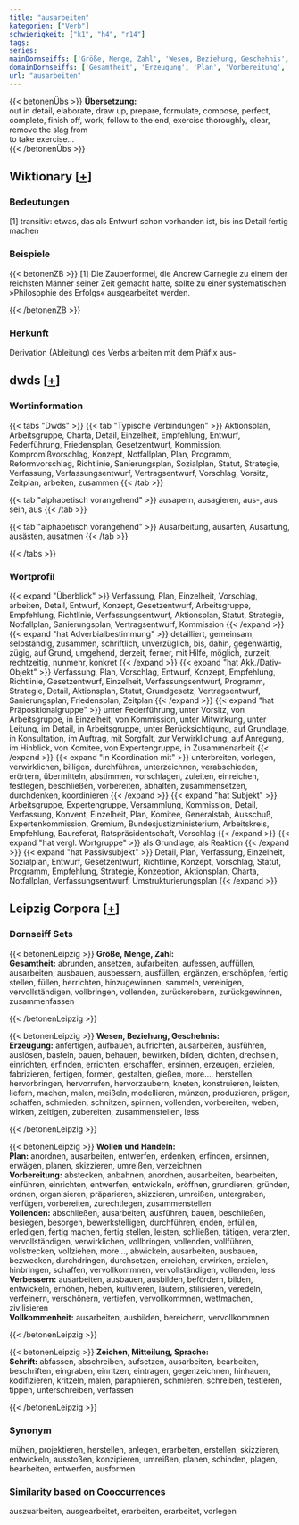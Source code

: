 ```yaml
---
title: "ausarbeiten"
kategorien: ["Verb"]
schwierigkeit: ["k1", "h4", "r14"]
tags:
series:
mainDornseiffs: ['Größe, Menge, Zahl', 'Wesen, Beziehung, Geschehnis', 'Wollen und Handeln', 'Zeichen, Mitteilung, Sprache']
domainDornseiffs: ['Gesamtheit', 'Erzeugung', 'Plan', 'Vorbereitung', 'Vollenden', 'Verbessern', 'Vollkommenheit', 'Schrift']
url: "ausarbeiten"
---
```


{{< betonenÜbs >}}
**Übersetzung:**  
out in detail, elaborate, draw up, prepare, formulate, compose, perfect, complete, finish off, work, follow to the end, exercise thoroughly, clear, remove the slag  from  
to take exercise...  
{{< /betonenÜbs >}}

## Wiktionary [[+](https://de.wiktionary.org/wiki/ausarbeiten)]

### Bedeutungen
[1] transitiv: etwas, das als Entwurf schon vorhanden ist, bis ins Detail fertig machen  

### Beispiele
{{< betonenZB >}}
[1] Die Zauberformel, die Andrew Carnegie zu einem der reichsten Männer seiner Zeit gemacht hatte, sollte zu einer systematischen »Philosophie des Erfolgs« ausgearbeitet werden.  

{{< /betonenZB >}}
### Herkunft
Derivation (Ableitung) des Verbs arbeiten mit dem Präfix aus-  



## dwds [[+](https://www.dwds.de/wb/ausarbeiten)]

### Wortinformation
{{< tabs "Dwds" >}}
{{< tab "Typische Verbindungen" >}}
Aktionsplan, Arbeitsgruppe, Charta, Detail, Einzelheit, Empfehlung, Entwurf, Federführung, Friedensplan, Gesetzentwurf, Kommission, Kompromißvorschlag, Konzept, Notfallplan, Plan, Programm, Reformvorschlag, Richtlinie, Sanierungsplan, Sozialplan, Statut, Strategie, Verfassung, Verfassungsentwurf, Vertragsentwurf, Vorschlag, Vorsitz, Zeitplan, arbeiten, zusammen
{{< /tab >}}

{{< tab "alphabetisch vorangehend" >}}
ausapern, ausagieren, aus-, aus sein, aus
{{< /tab >}}

{{< tab "alphabetisch vorangehend" >}}
Ausarbeitung, ausarten, Ausartung, ausästen, ausatmen
{{< /tab >}}

{{< /tabs >}}

### Wortprofil
{{< expand "Überblick" >}} Verfassung, Plan, Einzelheit, Vorschlag, arbeiten, Detail, Entwurf, Konzept, Gesetzentwurf, Arbeitsgruppe, Empfehlung, Richtlinie, Verfassungsentwurf, Aktionsplan, Statut, Strategie, Notfallplan, Sanierungsplan, Vertragsentwurf, Kommission {{< /expand >}}
{{< expand "hat Adverbialbestimmung" >}} detailliert, gemeinsam, selbständig, zusammen, schriftlich, unverzüglich, bis, dahin, gegenwärtig, zügig, auf Grund, umgehend, derzeit, ferner, mit Hilfe, möglich, zurzeit, rechtzeitig, nunmehr, konkret {{< /expand >}}
{{< expand "hat Akk./Dativ-Objekt" >}} Verfassung, Plan, Vorschlag, Entwurf, Konzept, Empfehlung, Richtlinie, Gesetzentwurf, Einzelheit, Verfassungsentwurf, Programm, Strategie, Detail, Aktionsplan, Statut, Grundgesetz, Vertragsentwurf, Sanierungsplan, Friedensplan, Zeitplan {{< /expand >}}
{{< expand "hat Präpositionalgruppe" >}} unter Federführung, unter Vorsitz, von Arbeitsgruppe, in Einzelheit, von Kommission, unter Mitwirkung, unter Leitung, im Detail, in Arbeitsgruppe, unter Berücksichtigung, auf Grundlage, in Konsultation, im Auftrag, mit Sorgfalt, zur Verwirklichung, auf Anregung, im Hinblick, von Komitee, von Expertengruppe, in Zusammenarbeit {{< /expand >}}
{{< expand "in Koordination mit" >}} unterbreiten, vorlegen, verwirklichen, billigen, durchführen, unterzeichnen, verabschieden, erörtern, übermitteln, abstimmen, vorschlagen, zuleiten, einreichen, festlegen, beschließen, vorbereiten, abhalten, zusammensetzen, durchdenken, koordinieren {{< /expand >}}
{{< expand "hat Subjekt" >}} Arbeitsgruppe, Expertengruppe, Versammlung, Kommission, Detail, Verfassung, Konvent, Einzelheit, Plan, Komitee, Generalstab, Ausschuß, Expertenkommission, Gremium, Bundesjustizministerium, Arbeitskreis, Empfehlung, Baureferat, Ratspräsidentschaft, Vorschlag {{< /expand >}}
{{< expand "hat vergl. Wortgruppe" >}} als Grundlage, als Reaktion {{< /expand >}}
{{< expand "hat Passivsubjekt" >}} Detail, Plan, Verfassung, Einzelheit, Sozialplan, Entwurf, Gesetzentwurf, Richtlinie, Konzept, Vorschlag, Statut, Programm, Empfehlung, Strategie, Konzeption, Aktionsplan, Charta, Notfallplan, Verfassungsentwurf, Umstrukturierungsplan {{< /expand >}}

## Leipzig Corpora [[+](https://corpora.uni-leipzig.de/en/res?word=ausarbeiten&corpusId=deu_newscrawl-public_2018)]

### Dornseiff Sets
{{< betonenLeipzig >}}
**Größe, Menge, Zahl:**  
**Gesamtheit:** abrunden, ansetzen, aufarbeiten, aufessen, auffüllen, ausarbeiten, ausbauen, ausbessern, ausfüllen, ergänzen, erschöpfen, fertig stellen, füllen, herrichten, hinzugewinnen, sammeln, vereinigen, vervollständigen, vollbringen, vollenden, zurückerobern, zurückgewinnen, zusammenfassen  

{{< /betonenLeipzig >}}


{{< betonenLeipzig >}}
**Wesen, Beziehung, Geschehnis:**  
**Erzeugung:** anfertigen, aufbauen, aufrichten, ausarbeiten, ausführen, auslösen, basteln, bauen, behauen, bewirken, bilden, dichten, drechseln, einrichten, erfinden, errichten, erschaffen, ersinnen, erzeugen, erzielen, fabrizieren, fertigen, formen, gestalten, gießen, more..., herstellen, hervorbringen, hervorrufen, hervorzaubern, kneten, konstruieren, leisten, liefern, machen, malen, meißeln, modellieren, münzen, produzieren, prägen, schaffen, schmieden, schnitzen, spinnen, vollenden, vorbereiten, weben, wirken, zeitigen, zubereiten, zusammenstellen, less  

{{< /betonenLeipzig >}}


{{< betonenLeipzig >}}
**Wollen und Handeln:**  
**Plan:** anordnen, ausarbeiten, entwerfen, erdenken, erfinden, ersinnen, erwägen, planen, skizzieren, umreißen, verzeichnen  
**Vorbereitung:** abstecken, anbahnen, anordnen, ausarbeiten, bearbeiten, einführen, einrichten, entwerfen, entwickeln, eröffnen, grundieren, gründen, ordnen, organisieren, präparieren, skizzieren, umreißen, untergraben, verfügen, vorbereiten, zurechtlegen, zusammenstellen  
**Vollenden:** abschließen, ausarbeiten, ausführen, bauen, beschließen, besiegen, besorgen, bewerkstelligen, durchführen, enden, erfüllen, erledigen, fertig machen, fertig stellen, leisten, schließen, tätigen, verarzten, vervollständigen, verwirklichen, vollbringen, vollenden, vollführen, vollstrecken, vollziehen, more..., abwickeln, ausarbeiten, ausbauen, bezwecken, durchdringen, durchsetzen, erreichen, erwirken, erzielen, hinbringen, schaffen, vervollkommnen, vervollständigen, vollenden, less  
**Verbessern:** ausarbeiten, ausbauen, ausbilden, befördern, bilden, entwickeln, erhöhen, heben, kultivieren, läutern, stilisieren, veredeln, verfeinern, verschönern, vertiefen, vervollkommnen, wettmachen, zivilisieren  
**Vollkommenheit:** ausarbeiten, ausbilden, bereichern, vervollkommnen  

{{< /betonenLeipzig >}}


{{< betonenLeipzig >}}
**Zeichen, Mitteilung, Sprache:**  
**Schrift:** abfassen, abschreiben, aufsetzen, ausarbeiten, bearbeiten, beschriften, eingraben, einritzen, eintragen, gegenzeichnen, hinhauen, kodifizieren, kritzeln, malen, paraphieren, schmieren, schreiben, testieren, tippen, unterschreiben, verfassen  

{{< /betonenLeipzig >}}

### Synonym
mühen, projektieren, herstellen, anlegen, erarbeiten, erstellen, skizzieren, entwickeln, ausstoßen, konzipieren, umreißen, planen, schinden, plagen, bearbeiten, entwerfen, ausformen


### Similarity based on Cooccurrences
auszuarbeiten, ausgearbeitet, erarbeiten, erarbeitet, vorlegen


